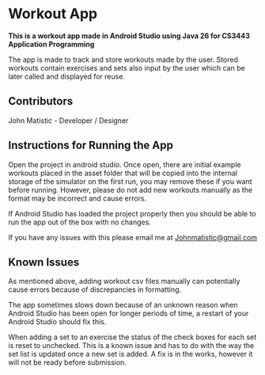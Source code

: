 # Workout App
**This is a workout app made in Android Studio using Java 26 for CS3443 Application Programming**

The app is made to track and store workouts made by the user. Stored workouts contain exercises and sets also input by the user which can be later called and displayed for reuse.

## Contributors
John Matistic - Developer / Designer

## Instructions for Running the App
Open the project in android studio. Once open, there are initial example workouts placed in the asset folder that will be copied into the internal storage of the simulator on the first run, you may remove these if you want before running. However, please do not add new workouts manually as the format may be incorrect and cause errors.

If Android Studio has loaded the project properly then you should be able to run the app out of the box with no changes.

If you have any issues with this please email me at Johnmatistic@gmail.com

## Known Issues
As mentioned above, adding workout csv files manually can potentially cause errors because of discrepancies in formatting.

The app sometimes slows down because of an unknown reason when Android Studio has been open for longer periods of time, a restart of your Android Studio should fix this.

When adding a set to an exercise the status of the check boxes for each set is reset to unchecked. This is a known issue and has to do with the way the set list is updated once a new set is added. A fix is in the works, however it will not be ready before submission.
